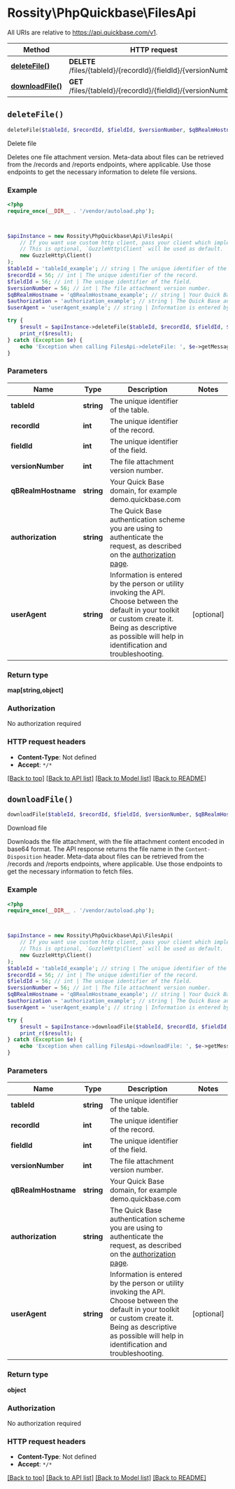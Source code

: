 # Rossity\PhpQuickbase\FilesApi

All URIs are relative to https://api.quickbase.com/v1.

Method | HTTP request | Description
------------- | ------------- | -------------
[**deleteFile()**](FilesApi.md#deleteFile) | **DELETE** /files/{tableId}/{recordId}/{fieldId}/{versionNumber} | Delete file
[**downloadFile()**](FilesApi.md#downloadFile) | **GET** /files/{tableId}/{recordId}/{fieldId}/{versionNumber} | Download file


## `deleteFile()`

```php
deleteFile($tableId, $recordId, $fieldId, $versionNumber, $qBRealmHostname, $authorization, $userAgent): map[string,object]
```

Delete file

Deletes one file attachment version. Meta-data about files can be retrieved from the /records and /reports endpoints, where applicable. Use those endpoints to get the necessary information to delete file versions.

### Example

```php
<?php
require_once(__DIR__ . '/vendor/autoload.php');



$apiInstance = new Rossity\PhpQuickbase\Api\FilesApi(
    // If you want use custom http client, pass your client which implements `GuzzleHttp\ClientInterface`.
    // This is optional, `GuzzleHttp\Client` will be used as default.
    new GuzzleHttp\Client()
);
$tableId = 'tableId_example'; // string | The unique identifier of the table.
$recordId = 56; // int | The unique identifier of the record.
$fieldId = 56; // int | The unique identifier of the field.
$versionNumber = 56; // int | The file attachment version number.
$qBRealmHostname = 'qBRealmHostname_example'; // string | Your Quick Base domain, for example demo.quickbase.com
$authorization = 'authorization_example'; // string | The Quick Base authentication scheme you are using to authenticate the request, as described on the [authorization page](../auth).
$userAgent = 'userAgent_example'; // string | Information is entered by the person or utility invoking the API. Choose between the default in your toolkit or custom create it. Being as descriptive as possible will help in identification and troubleshooting.

try {
    $result = $apiInstance->deleteFile($tableId, $recordId, $fieldId, $versionNumber, $qBRealmHostname, $authorization, $userAgent);
    print_r($result);
} catch (Exception $e) {
    echo 'Exception when calling FilesApi->deleteFile: ', $e->getMessage(), PHP_EOL;
}
```

### Parameters

Name | Type | Description  | Notes
------------- | ------------- | ------------- | -------------
 **tableId** | **string**| The unique identifier of the table. |
 **recordId** | **int**| The unique identifier of the record. |
 **fieldId** | **int**| The unique identifier of the field. |
 **versionNumber** | **int**| The file attachment version number. |
 **qBRealmHostname** | **string**| Your Quick Base domain, for example demo.quickbase.com |
 **authorization** | **string**| The Quick Base authentication scheme you are using to authenticate the request, as described on the [authorization page](../auth). |
 **userAgent** | **string**| Information is entered by the person or utility invoking the API. Choose between the default in your toolkit or custom create it. Being as descriptive as possible will help in identification and troubleshooting. | [optional]

### Return type

**map[string,object]**

### Authorization

No authorization required

### HTTP request headers

- **Content-Type**: Not defined
- **Accept**: `*/*`

[[Back to top]](#) [[Back to API list]](../../README.md#endpoints)
[[Back to Model list]](../../README.md#models)
[[Back to README]](../../README.md)

## `downloadFile()`

```php
downloadFile($tableId, $recordId, $fieldId, $versionNumber, $qBRealmHostname, $authorization, $userAgent): object
```

Download file

Downloads the file attachment, with the file attachment content encoded in base64 format. The API response returns the file name in the `Content-Disposition` header. Meta-data about files can be retrieved from the /records and /reports endpoints, where applicable. Use those endpoints to get the necessary information to fetch files.

### Example

```php
<?php
require_once(__DIR__ . '/vendor/autoload.php');



$apiInstance = new Rossity\PhpQuickbase\Api\FilesApi(
    // If you want use custom http client, pass your client which implements `GuzzleHttp\ClientInterface`.
    // This is optional, `GuzzleHttp\Client` will be used as default.
    new GuzzleHttp\Client()
);
$tableId = 'tableId_example'; // string | The unique identifier of the table.
$recordId = 56; // int | The unique identifier of the record.
$fieldId = 56; // int | The unique identifier of the field.
$versionNumber = 56; // int | The file attachment version number.
$qBRealmHostname = 'qBRealmHostname_example'; // string | Your Quick Base domain, for example demo.quickbase.com
$authorization = 'authorization_example'; // string | The Quick Base authentication scheme you are using to authenticate the request, as described on the [authorization page](../auth).
$userAgent = 'userAgent_example'; // string | Information is entered by the person or utility invoking the API. Choose between the default in your toolkit or custom create it. Being as descriptive as possible will help in identification and troubleshooting.

try {
    $result = $apiInstance->downloadFile($tableId, $recordId, $fieldId, $versionNumber, $qBRealmHostname, $authorization, $userAgent);
    print_r($result);
} catch (Exception $e) {
    echo 'Exception when calling FilesApi->downloadFile: ', $e->getMessage(), PHP_EOL;
}
```

### Parameters

Name | Type | Description  | Notes
------------- | ------------- | ------------- | -------------
 **tableId** | **string**| The unique identifier of the table. |
 **recordId** | **int**| The unique identifier of the record. |
 **fieldId** | **int**| The unique identifier of the field. |
 **versionNumber** | **int**| The file attachment version number. |
 **qBRealmHostname** | **string**| Your Quick Base domain, for example demo.quickbase.com |
 **authorization** | **string**| The Quick Base authentication scheme you are using to authenticate the request, as described on the [authorization page](../auth). |
 **userAgent** | **string**| Information is entered by the person or utility invoking the API. Choose between the default in your toolkit or custom create it. Being as descriptive as possible will help in identification and troubleshooting. | [optional]

### Return type

**object**

### Authorization

No authorization required

### HTTP request headers

- **Content-Type**: Not defined
- **Accept**: `*/*`

[[Back to top]](#) [[Back to API list]](../../README.md#endpoints)
[[Back to Model list]](../../README.md#models)
[[Back to README]](../../README.md)
